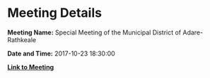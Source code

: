 # Meeting Details

**Meeting Name:** Special Meeting of the Municipal District of Adare-Rathkeale

**Date and Time:** 2017-10-23 18:30:00

**[Link to Meeting](https://www.limerick.ie/council/whats-on/special-meeting-municipal-district-adare-rathkeale-9)**

